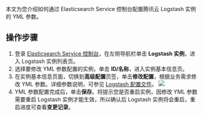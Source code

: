 本文为您介绍如何通过 Elasticsearch Service 控制台配置腾讯云 Logstash 实例的 YML 参数。

## 操作步骤
1. 登录 [Elasticsearch Service 控制台](https://console.cloud.tencent.com/es)，在左侧导航栏单击 **Logstash 实例**，进入 Logstash 实例列表页。
2. 选择要修改 YML 参数配置的实例，单击 **ID/名称**，进入实例基本信息页。
3. 在实例基本信息页面，切换到**高级配置**页签，单击**修改配置**，根据业务需求修改 YML 参数。详细参数说明，可参见 [Logstash 配置文件](https://www.elastic.co/guide/en/logstash/current/logstash-settings-file.html)。
![](https://qcloudimg.tencent-cloud.cn/raw/b9f3fa748725aad3afdf67138d994d92.png)
4. YML 参数配置完成后，单击**保存**。将提示您是否重启实例，因修改 YML 参数需要重启 Logstash 实例才能生效，所以确认后 Logstash 实例将会重启，重启进度可查看**变更记录**。
